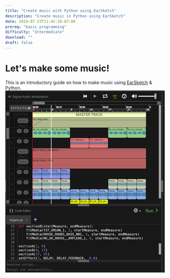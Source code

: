 ```yaml
---
title: "Create music with Python using EarSketch"
description: "Create music in Python using EarSketch"
date: 2019-07-23T11:45:38-07:00
prereq: "basic programming"
difficulty: "Intermediate"
download: ""
draft: false
---
```


# Let's make some music!

This is an introductory guide on how to make music using
[EarSketch](https://en.wikipedia.org/wiki/EarSketch) & Python.
![Cannot load image: earsketch-play-overview](img/screenshot-overview.png?classes=border,shadow)
